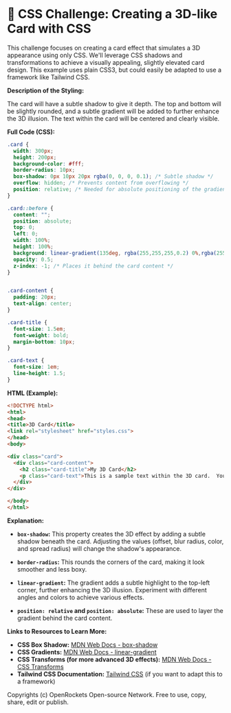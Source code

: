 # 🐞 CSS Challenge:  Creating a 3D-like Card with CSS


This challenge focuses on creating a card effect that simulates a 3D appearance using only CSS. We'll leverage CSS shadows and transformations to achieve a visually appealing, slightly elevated card design.  This example uses plain CSS3, but could easily be adapted to use a framework like Tailwind CSS.

**Description of the Styling:**

The card will have a subtle shadow to give it depth.  The top and bottom will be slightly rounded, and a subtle gradient will be added to further enhance the 3D illusion.  The text within the card will be centered and clearly visible.


**Full Code (CSS):**

```css
.card {
  width: 300px;
  height: 200px;
  background-color: #fff;
  border-radius: 10px;
  box-shadow: 0px 10px 20px rgba(0, 0, 0, 0.1); /* Subtle shadow */
  overflow: hidden; /* Prevents content from overflowing */
  position: relative; /* Needed for absolute positioning of the gradient */
}

.card::before {
  content: "";
  position: absolute;
  top: 0;
  left: 0;
  width: 100%;
  height: 100%;
  background: linear-gradient(135deg, rgba(255,255,255,0.2) 0%,rgba(255,255,255,0) 100%); /* Subtle gradient */
  opacity: 0.5;
  z-index: -1; /* Places it behind the card content */
}


.card-content {
  padding: 20px;
  text-align: center;
}

.card-title {
  font-size: 1.5em;
  font-weight: bold;
  margin-bottom: 10px;
}

.card-text {
  font-size: 1em;
  line-height: 1.5;
}
```

**HTML (Example):**

```html
<!DOCTYPE html>
<html>
<head>
<title>3D Card</title>
<link rel="stylesheet" href="styles.css">
</head>
<body>

<div class="card">
  <div class="card-content">
    <h2 class="card-title">My 3D Card</h2>
    <p class="card-text">This is a sample text within the 3D card.  You can customize this content as needed.</p>
  </div>
</div>

</body>
</html>
```


**Explanation:**

* **`box-shadow`:** This property creates the 3D effect by adding a subtle shadow beneath the card.  Adjusting the values (offset, blur radius, color, and spread radius) will change the shadow's appearance.

* **`border-radius`:**  This rounds the corners of the card, making it look smoother and less boxy.

* **`linear-gradient`:** The gradient adds a subtle highlight to the top-left corner, further enhancing the 3D illusion.  Experiment with different angles and colors to achieve various effects.

* **`position: relative` and `position: absolute`:** These are used to layer the gradient behind the card content.


**Links to Resources to Learn More:**

* **CSS Box Shadow:** [MDN Web Docs - box-shadow](https://developer.mozilla.org/en-US/docs/Web/CSS/box-shadow)
* **CSS Gradients:** [MDN Web Docs - linear-gradient](https://developer.mozilla.org/en-US/docs/Web/CSS/linear-gradient)
* **CSS Transforms (for more advanced 3D effects):** [MDN Web Docs - CSS Transforms](https://developer.mozilla.org/en-US/docs/Web/CSS/transform)
* **Tailwind CSS Documentation:** [Tailwind CSS](https://tailwindcss.com/docs) (if you want to adapt this to a framework)


Copyrights (c) OpenRockets Open-source Network. Free to use, copy, share, edit or publish.

